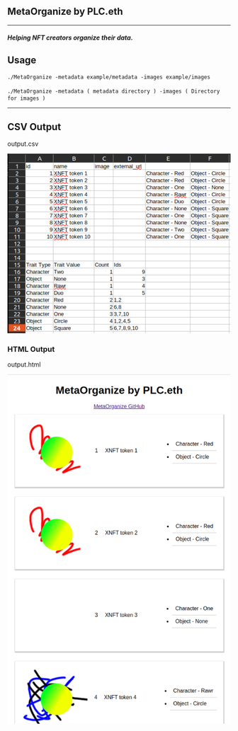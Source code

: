 ## MetaOrganize by PLC.eth

---

##### Helping NFT creators organize their data.


## Usage 

    ./MetaOrganize -metadata example/metadata -images example/images

    ./MetaOrganize -metadata ( metadata directory ) -images ( Directory for images ) 

---


## CSV Output
output.csv 

![Output CSV](https://raw.githubusercontent.com/developerPLC/MetaOrganize/main/screenshots/example.png)


### HTML Output 
output.html

![Output HTML](https://raw.githubusercontent.com/developerPLC/MetaOrganize/main/screenshots/HTML.png)